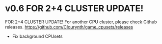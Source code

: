 # v0.6 FOR 2+4 CLUSTER UPDATE!

FOR 2+4 CLUSTER UPDATE!
For another CPU cluster, please check Github releases.
https://github.com/Clourynth/game_cpusets/releases

- Fix background CPUsets

